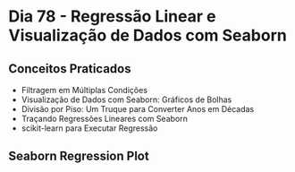 # Dia 78 - Regressão Linear e Visualização de Dados com Seaborn

## Conceitos Praticados

* Filtragem em Múltiplas Condições
* Visualização de Dados com Seaborn: Gráficos de Bolhas
* Divisão por Piso: Um Truque para Converter Anos em Décadas
* Traçando Regressões Lineares com Seaborn
* scikit-learn para Executar Regressão

## Seaborn Regression Plot

